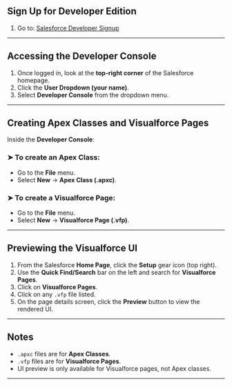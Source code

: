 ##  Sign Up for Developer Edition

1. Go to: [Salesforce Developer Signup](https://www.salesforce.com/form/developer-signup/?d=pb)
---

##  Accessing the Developer Console

1. Once logged in, look at the **top-right corner** of the Salesforce homepage.
2. Click the **User Dropdown (your name)**.
3. Select **Developer Console** from the dropdown menu.

---

##  Creating Apex Classes and Visualforce Pages

Inside the **Developer Console**:

### ➤ To create an Apex Class:

- Go to the **File** menu.
- Select **New** → **Apex Class (.apxc)**.

### ➤ To create a Visualforce Page:

- Go to the **File** menu.
- Select **New** → **Visualforce Page (.vfp)**.

---

##  Previewing the Visualforce UI

1. From the Salesforce **Home Page**, click the **Setup** gear icon (top right).
2. Use the **Quick Find/Search** bar on the left and search for **Visualforce Pages**.
3. Click on **Visualforce Pages**.
4. Click on any `.vfp` file listed.
5. On the page details screen, click the **Preview** button to view the rendered UI.

---

## Notes

- `.apxc` files are for **Apex Classes**.
- `.vfp` files are for **Visualforce Pages**.
- UI preview is only available for Visualforce pages, not Apex classes.

---
